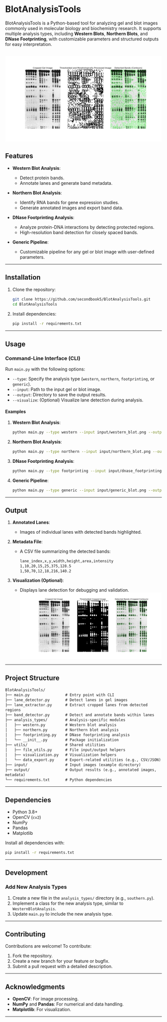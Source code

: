 # BlotAnalysisTools

BlotAnalysisTools is a Python-based tool for analyzing gel and blot images commonly used in molecular biology and biochemistry research. It supports multiple analysis types, including **Western Blots**, **Northern Blots**, and **DNase Footprinting**, with customizable parameters and structured outputs for easy interpretation.

![alt text](image-1.png)
---

## Features

- **Western Blot Analysis**:
  - Detect protein bands.
  - Annotate lanes and generate band metadata.
  
- **Northern Blot Analysis**:
  - Identify RNA bands for gene expression studies.
  - Generate annotated images and export band data.

- **DNase Footprinting Analysis**:
  - Analyze protein-DNA interactions by detecting protected regions.
  - High-resolution band detection for closely spaced bands.

- **Generic Pipeline**:
  - Customizable pipeline for any gel or blot image with user-defined parameters.

---

## Installation

1. Clone the repository:
   ```bash
   git clone https://github.com/secondbook5/BlotAnalysisTools.git
   cd BlotAnalysisTools
   ```

2. Install dependencies:
   ```bash
   pip install -r requirements.txt
   ```

---

## Usage

### Command-Line Interface (CLI)

Run `main.py` with the following options:

- `--type`: Specify the analysis type (`western`, `northern`, `footprinting`, or `generic`).
- `--input`: Path to the input gel or blot image.
- `--output`: Directory to save the output results.
- `--visualize`: (Optional) Visualize lane detection during analysis.

#### Examples

1. **Western Blot Analysis**:
   ```bash
   python main.py --type western --input input/western_blot.png --output output/western_blot_analysis
   ```

2. **Northern Blot Analysis**:
   ```bash
   python main.py --type northern --input input/northern_blot.png --output output/northern_blot_analysis
   ```

3. **DNase Footprinting Analysis**:
   ```bash
   python main.py --type footprinting --input input/dnase_footprinting.png --output output/dnase_footprinting_analysis
   ```

4. **Generic Pipeline**:
   ```bash
   python main.py --type generic --input input/generic_blot.png --output output/generic_analysis
   ```

---

## Output

1. **Annotated Lanes**:
   - Images of individual lanes with detected bands highlighted.

2. **Metadata File**:
   - A CSV file summarizing the detected bands:
     ```
     lane_index,x,y,width,height,area,intensity
     1,10,20,15,25,375,128.5
     1,50,70,12,18,216,140.2
     ```

3. **Visualization (Optional)**:
   - Displays lane detection for debugging and validation.
   ![alt text](image.png)

---

## Project Structure

```
BlotAnalysisTools/
├── main.py                # Entry point with CLI
├── lane_detector.py       # Detect lanes in gel images
├── lane_extractor.py      # Extract cropped lanes from detected regions
├── band_detector.py       # Detect and annotate bands within lanes
├── analysis_types/        # Analysis-specific modules
│   ├── western.py         # Western blot analysis
│   ├── northern.py        # Northern blot analysis
│   ├── footprinting.py    # DNase footprinting analysis
│   └── __init__.py        # Package initialization
├── utils/                 # Shared utilities
│   ├── file_utils.py      # File input/output helpers
│   ├── visualization.py   # Visualization helpers
│   └── data_export.py     # Export-related utilities (e.g., CSV/JSON)
├── input/                 # Input images (example directory)
├── output/                # Output results (e.g., annotated images, metadata)
└── requirements.txt       # Python dependencies
```

---

## Dependencies

- Python 3.8+
- OpenCV (`cv2`)
- NumPy
- Pandas
- Matplotlib

Install all dependencies with:
```bash
pip install -r requirements.txt
```

---

## Development

### Add New Analysis Types

1. Create a new file in the `analysis_types/` directory (e.g., `southern.py`).
2. Implement a class for the new analysis type, similar to `WesternBlotAnalysis`.
3. Update `main.py` to include the new analysis type.

---

## Contributing

Contributions are welcome! To contribute:

1. Fork the repository.
2. Create a new branch for your feature or bugfix.
3. Submit a pull request with a detailed description.

---


## Acknowledgments

- **OpenCV**: For image processing.
- **NumPy** and **Pandas**: For numerical and data handling.
- **Matplotlib**: For visualization.

---
